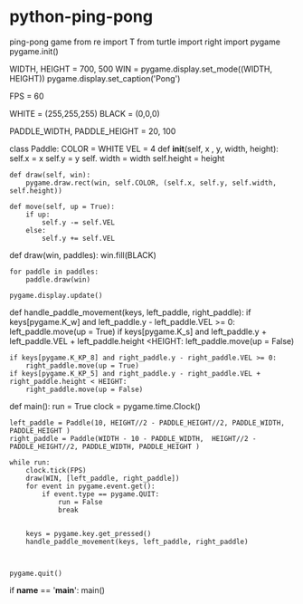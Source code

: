 # python-ping-pong
ping-pong game
from re import T
from turtle import right
import pygame
pygame.init()

WIDTH, HEIGHT = 700, 500
WIN = pygame.display.set_mode((WIDTH, HEIGHT))
pygame.display.set_caption('Pong')


FPS = 60

WHITE = (255,255,255)
BLACK = (0,0,0)


PADDLE_WIDTH, PADDLE_HEIGHT = 20, 100



class Paddle:
    COLOR = WHITE
    VEL = 4
    def __init__(self, x , y, width, height):
        self.x = x
        self.y = y
        self. width = width
        self.height = height

    def draw(self, win):
        pygame.draw.rect(win, self.COLOR, (self.x, self.y, self.width, self.height))

    def move(self, up = True):
        if up:
            self.y -= self.VEL
        else:
            self.y += self.VEL



def draw(win, paddles):
    win.fill(BLACK)

    for paddle in paddles:
        paddle.draw(win)

    pygame.display.update()


def handle_paddle_movement(keys, left_paddle, right_paddle):
    if keys[pygame.K_w] and left_paddle.y - left_paddle.VEL >= 0:
        left_paddle.move(up = True)
    if keys[pygame.K_s] and left_paddle.y + left_paddle.VEL + left_paddle.height <HEIGHT:
        left_paddle.move(up = False)

    if keys[pygame.K_KP_8] and right_paddle.y - right_paddle.VEL >= 0:
        right_paddle.move(up = True)
    if keys[pygame.K_KP_5] and right_paddle.y - right_paddle.VEL + right_paddle.height < HEIGHT:
        right_paddle.move(up = False)

def main():
    run = True
    clock = pygame.time.Clock()

    left_paddle = Paddle(10, HEIGHT//2 - PADDLE_HEIGHT//2, PADDLE_WIDTH, PADDLE_HEIGHT )
    right_paddle = Paddle(WIDTH - 10 - PADDLE_WIDTH,  HEIGHT//2 - PADDLE_HEIGHT//2, PADDLE_WIDTH, PADDLE_HEIGHT )
    
    while run:
        clock.tick(FPS)
        draw(WIN, [left_paddle, right_paddle])
        for event in pygame.event.get():
            if event.type == pygame.QUIT:
                run = False
                break


        keys = pygame.key.get_pressed()
        handle_paddle_movement(keys, left_paddle, right_paddle)       
    
    
    
    pygame.quit()

if __name__ == '__main__':
    main()
